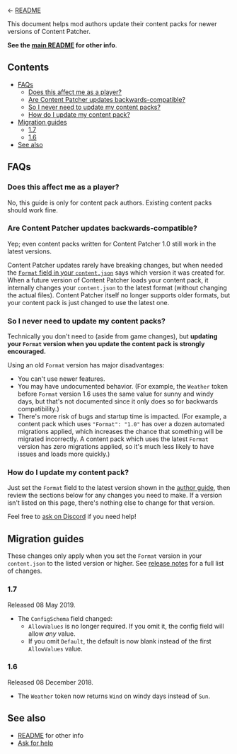 ← [README](../README.md)

This document helps mod authors update their content packs for newer versions of Content Patcher.

**See the [main README](../README.md) for other info**.

## Contents
* [FAQs](#faqs)
  * [Does this affect me as a player?](#does-this-affect-me-as-a-player)
  * [Are Content Patcher updates backwards-compatible?](#are-content-patcher-updates-backwards-compatible)
  * [So I never need to update my content packs?](#so-i-never-need-to-update-my-content-packs)
  * [How do I update my content pack?](#how-do-i-update-my-content-pack)
* [Migration guides](#migration-guides)
  * [1.7](#17)
  * [1.6](#16)
* [See also](#see-also)

## FAQs
### Does this affect me as a player?
No, this guide is only for content pack authors. Existing content packs should work fine.

### Are Content Patcher updates backwards-compatible?
Yep; even content packs written for Content Patcher 1.0 still work in the latest versions.

Content Patcher updates rarely have breaking changes, but when needed the [`Format` field in your
`content.json`](author-guide.md#format) says which version it was created for. When a future
version of Content Patcher loads your content pack, it internally changes your `content.json` to
the latest format (without changing the actual files). Content Patcher itself no longer supports
older formats, but your content pack is just changed to use the latest one.

### So I never need to update my content packs?
Technically you don't need to (aside from game changes), but **updating your `Format` version when
you update the content pack is strongly encouraged.**

Using an old `Format` version has major disadvantages:

* You can't use newer features.
* You may have undocumented behavior. (For example, the `Weather` token before `Format` version 1.6
  uses the same value for sunny and windy days, but that's not documented since it only does so for
  backwards compatibility.)
* There's more risk of bugs and startup time is impacted. (For example, a content pack which uses
  `"Format": "1.0"` has over a dozen automated migrations applied, which increases the chance that
  something will be migrated incorrectly. A content pack which uses the latest `Format` version has
  zero migrations applied, so it's much less likely to have issues and loads more quickly.)

### How do I update my content pack?
Just set the `Format` field to the latest version shown in the [author guide](author-guide.md),
then review the sections below for any changes you need to make. If a version isn't listed on this
page, there's nothing else to change for that version.

Feel free to [ask on Discord](https://smapi.io/community#Discord) if you need help!

## Migration guides
These changes only apply when you set the `Format` version in your `content.json` to the listed
version or higher. See [release notes](../release-notes.md) for a full list of changes.

### 1.7
Released 08 May 2019.

* The `ConfigSchema` field changed:
  * `AllowValues` is no longer required. If you omit it, the config field will allow _any_ value.
  * If you omit `Default`, the default is now blank instead of the first `AllowValues` value.

### 1.6
Released 08 December 2018.

* The `Weather` token now returns `Wind` on windy days instead of `Sun`.

## See also
* [README](../README.md) for other info
* [Ask for help](https://stardewvalleywiki.com/Modding:Help)
